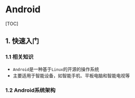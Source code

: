 # Android

[TOC]

## 1. 快速入门

### 1.1 相关知识

- `Android`是一种基于`Linux`的开源的操作系统
- 主要适用于智能设备，如智能手机、平板电脑和智能电视等

### 1.2 Android系统架构

